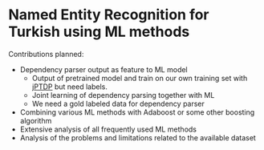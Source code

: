 # Named Entity Recognition for Turkish using ML methods

Contributions planned:

* Dependency parser output as feature to ML model
  - Output of pretrained model and train on our own training set with [jPTDP](https://github.com/datquocnguyen/jPTDP) but need labels.
  * Joint learning of dependency parsing together with ML
  - We need a gold labeled data for dependency parser
* Combining various ML methods with Adaboost or some other boosting algorithm
* Extensive analysis of all frequently used ML methods
* Analysis of the problems and limitations related to the available dataset

